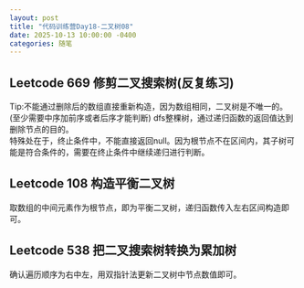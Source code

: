 ```yaml
---
layout: post
title: "代码训练营Day18-二叉树08"
date: 2025-10-13 10:00:00 -0400
categories: 随笔
---
```


## Leetcode 669 修剪二叉搜索树(反复练习)
Tip:不能通过删除后的数组直接重新构造，因为数组相同，二叉树是不唯一的。(至少需要中序加前序或者后序才能判断)
dfs整棵树，通过递归函数的返回值达到删除节点的目的。  
特殊处在于，终止条件中，不能直接返回null。因为根节点不在区间内，其子树可能是符合条件的，需要在终止条件中继续递归进行判断。

## Leetcode 108 构造平衡二叉树
取数组的中间元素作为根节点，即为平衡二叉树，递归函数传入左右区间构造即可。

## Leetcode 538 把二叉搜索树转换为累加树
确认遍历顺序为右中左，用双指针法更新二叉树中节点数值即可。
